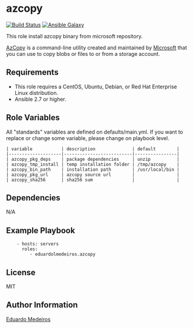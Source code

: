 # azcopy

[![Build Status](https://github.com/eduardolmedeiros/ansible-role-azcopy/workflows/build/badge.svg)](https://github.com/eduardolmedeiros/ansible-role-azcopy/actions?query=workflow%3Abuild)
[![Ansible Galaxy](https://img.shields.io/badge/galaxy-eduardolmedeiros.azcopy-blue.svg)](https://galaxy.ansible.com/eduardolmedeiros/azcopy)

This role install azcopy binary from microsoft repository.

[AzCopy](https://docs.microsoft.com/en-us/azure/storage/common/storage-use-azcopy-v10) is a command-line utility created and maintained by [Microsoft](https://www.microsoft.com) that you can use to copy blobs or files to or from a storage account.

## Requirements

* This role requires a CentOS, Ubuntu, Debian, or Red Hat Enterprise Linux distribution.
* Ansible 2.7 or higher.

## Role Variables

All "standards" variables are defined on defaults/main.yml.
If you want to replace or change some variable, please change on playbook level.

```
| variable           | description              | default        |
|--------------------|--------------------------|----------------|
| azcopy_pkg_deps    | package dependencies     | unzip          |
| azcopy_tmp_install | temp installation folder | /tmp/azcopy    |
| azcopy_bin_path    | installation path        | /usr/local/bin |
| azcopy_pkg_url     | azcopy source url        |                |
| azcopy_sha256      | sha256 sum               |                |
```

## Dependencies

N/A

## Example Playbook

```
    - hosts: servers
      roles:
         - eduardolmedeiros.azcopy
```

## License

MIT

## Author Information

[Eduardo Medeiros](https://www.emedeiros.me/)
